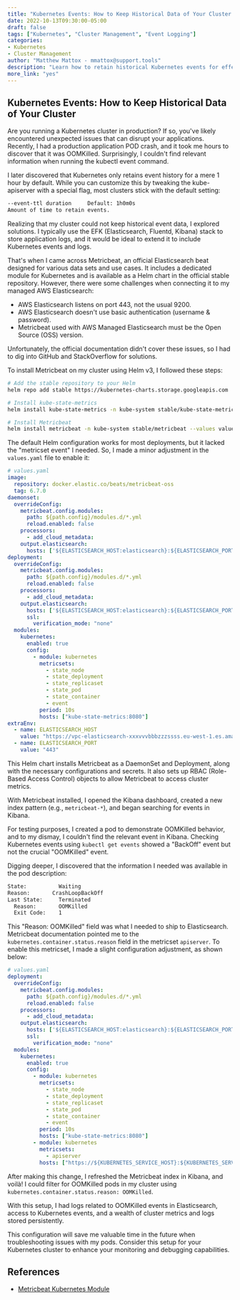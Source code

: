 ```yaml
---
title: "Kubernetes Events: How to Keep Historical Data of Your Cluster Elasticsearch"
date: 2022-10-13T09:30:00-05:00
draft: false
tags: ["Kubernetes", "Cluster Management", "Event Logging"]
categories:
- Kubernetes
- Cluster Management
author: "Matthew Mattox - mmattox@support.tools"
description: "Learn how to retain historical Kubernetes events for effective cluster troubleshooting and monitoring."
more_link: "yes"
---
```


## Kubernetes Events: How to Keep Historical Data of Your Cluster

Are you running a Kubernetes cluster in production? If so, you've likely encountered unexpected issues that can disrupt your applications. Recently, I had a production application POD crash, and it took me hours to discover that it was OOMKilled. Surprisingly, I couldn't find relevant information when running the kubectl event command.

I later discovered that Kubernetes only retains event history for a mere 1 hour by default. While you can customize this by tweaking the kube-apiserver with a special flag, most clusters stick with the default setting:

```bash
--event-ttl duration     Default: 1h0m0s
Amount of time to retain events.
```

Realizing that my cluster could not keep historical event data, I explored solutions. I typically use the EFK (Elasticsearch, Fluentd, Kibana) stack to store application logs, and it would be ideal to extend it to include Kubernetes events and logs.

That's when I came across Metricbeat, an official Elasticsearch beat designed for various data sets and use cases. It includes a dedicated module for Kubernetes and is available as a Helm chart in the official stable repository. However, there were some challenges when connecting it to my managed AWS Elasticsearch:

- AWS Elasticsearch listens on port 443, not the usual 9200.
- AWS Elasticsearch doesn't use basic authentication (username & password).
- Metricbeat used with AWS Managed Elasticsearch must be the Open Source (OSS) version.

Unfortunately, the official documentation didn't cover these issues, so I had to dig into GitHub and StackOverflow for solutions.

To install Metricbeat on my cluster using Helm v3, I followed these steps:

```bash
# Add the stable repository to your Helm
helm repo add stable https://kubernetes-charts.storage.googleapis.com

# Install kube-state-metrics
helm install kube-state-metrics -n kube-system stable/kube-state-metrics

# Install Metricbeat
helm install metricbeat -n kube-system stable/metricbeat --values values.yaml
```

The default Helm configuration works for most deployments, but it lacked the "metricset event" I needed. So, I made a minor adjustment in the `values.yaml` file to enable it:

```yaml
# values.yaml
image:
  repository: docker.elastic.co/beats/metricbeat-oss
  tag: 6.7.0
daemonset:
  overrideConfig:
    metricbeat.config.modules:
      path: ${path.config}/modules.d/*.yml
      reload.enabled: false
    processors:
      - add_cloud_metadata:
    output.elasticsearch:
      hosts: ['${ELASTICSEARCH_HOST:elasticsearch}:${ELASTICSEARCH_PORT:9200}']
deployment:
  overrideConfig:
    metricbeat.config.modules:
      path: ${path.config}/modules.d/*.yml
      reload.enabled: false
    processors:
      - add_cloud_metadata:
    output.elasticsearch:
      hosts: ['${ELASTICSEARCH_HOST:elasticsearch}:${ELASTICSEARCH_PORT:9200}']
      ssl:
        verification_mode: "none"
  modules:
    kubernetes:
      enabled: true
      config:
        - module: kubernetes
          metricsets:
            - state_node
            - state_deployment
            - state_replicaset
            - state_pod
            - state_container
            - event
          period: 10s
          hosts: ["kube-state-metrics:8080"]
extraEnv:
  - name: ELASTICSEARCH_HOST
    value: "https://vpc-elasticsearch-xxxvvvbbbzzzssss.eu-west-1.es.amazonaws.com"
  - name: ELASTICSEARCH_PORT
    value: "443"
```

This Helm chart installs Metricbeat as a DaemonSet and Deployment, along with the necessary configurations and secrets. It also sets up RBAC (Role-Based Access Control) objects to allow Metricbeat to access cluster metrics.

With Metricbeat installed, I opened the Kibana dashboard, created a new index pattern (e.g., `metricbeat-*`), and began searching for events in Kibana.

For testing purposes, I created a pod to demonstrate OOMKilled behavior, and to my dismay, I couldn't find the relevant event in Kibana. Checking Kubernetes events using `kubectl get events` showed a "BackOff" event but not the crucial "OOMKilled" event.

Digging deeper, I discovered that the information I needed was available in the pod description:

```bash
State:          Waiting
Reason:       CrashLoopBackOff
Last State:     Terminated
  Reason:       OOMKilled
  Exit Code:    1
```

This "Reason: OOMKilled" field was what I needed to ship to Elasticsearch. Metricbeat documentation pointed me to the `kubernetes.container.status.reason` field in the metricset `apiserver`. To enable this metricset, I made a slight configuration adjustment, as shown below:

```yaml
# values.yaml
deployment:
  overrideConfig:
    metricbeat.config.modules:
      path: ${path.config}/modules.d/*.yml
      reload.enabled: false
    processors:
      - add_cloud_metadata:
    output.elasticsearch:
      hosts: ['${ELASTICSEARCH_HOST:elasticsearch}:${ELASTICSEARCH_PORT:9200}']
      ssl:
        verification_mode: "none"
  modules:
    kubernetes:
      enabled: true
      config:
        - module: kubernetes
          metricsets:
            - state_node
            - state_deployment
            - state_replicaset
            - state_pod
            - state_container
            - event
          period: 10s
          hosts: ["kube-state-metrics:8080"]
        - module: kubernetes
          metricsets:
            - apiserver
          hosts: ["https://${KUBERNETES_SERVICE_HOST}:${KUBERNETES_SERVICE_PORT}"]
```

After making this change, I refreshed the Metricbeat index in Kibana, and voilà! I could filter for OOMKilled pods in my cluster using `kubernetes.container.status.reason: OOMKilled`.

With this setup, I had logs related to OOMKilled events in Elasticsearch, access to Kubernetes events, and a wealth of cluster metrics and logs stored persistently.

This configuration will save me valuable time in the future when troubleshooting issues with my pods. Consider this setup for your Kubernetes cluster to enhance your monitoring and debugging capabilities.

## References

- [Metricbeat Kubernetes Module](https://www.elastic.co/guide/en/beats/metricbeat/current/metricbeat-module-kubernetes.html)
